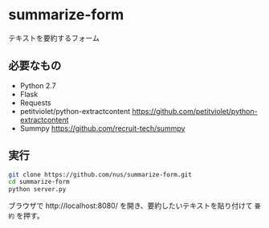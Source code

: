 # summarize-form
テキストを要約するフォーム


## 必要なもの

- Python 2.7
- Flask
- Requests
- petitviolet/python-extractcontent https://github.com/petitviolet/python-extractcontent
- Summpy https://github.com/recruit-tech/summpy

## 実行

```sh
git clone https://github.com/nus/summarize-form.git
cd summarize-form
python server.py
```

ブラウザで http://localhost:8080/ を開き、要約したいテキストを貼り付けて `要約` を押す。
